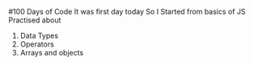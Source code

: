 #100 Days of Code
It was first day today So I Started from basics of JS
Practised about
1. Data Types
2. Operators
3. Arrays and objects
